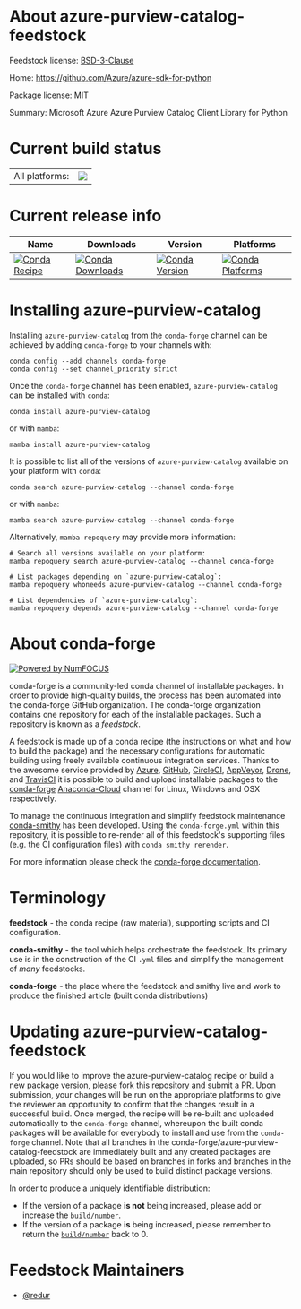 About azure-purview-catalog-feedstock
=====================================

Feedstock license: [BSD-3-Clause](https://github.com/conda-forge/azure-purview-catalog-feedstock/blob/main/LICENSE.txt)

Home: https://github.com/Azure/azure-sdk-for-python

Package license: MIT

Summary: Microsoft Azure Azure Purview Catalog Client Library for Python

Current build status
====================


<table><tr><td>All platforms:</td>
    <td>
      <a href="https://dev.azure.com/conda-forge/feedstock-builds/_build/latest?definitionId=18972&branchName=main">
        <img src="https://dev.azure.com/conda-forge/feedstock-builds/_apis/build/status/azure-purview-catalog-feedstock?branchName=main">
      </a>
    </td>
  </tr>
</table>

Current release info
====================

| Name | Downloads | Version | Platforms |
| --- | --- | --- | --- |
| [![Conda Recipe](https://img.shields.io/badge/recipe-azure--purview--catalog-green.svg)](https://anaconda.org/conda-forge/azure-purview-catalog) | [![Conda Downloads](https://img.shields.io/conda/dn/conda-forge/azure-purview-catalog.svg)](https://anaconda.org/conda-forge/azure-purview-catalog) | [![Conda Version](https://img.shields.io/conda/vn/conda-forge/azure-purview-catalog.svg)](https://anaconda.org/conda-forge/azure-purview-catalog) | [![Conda Platforms](https://img.shields.io/conda/pn/conda-forge/azure-purview-catalog.svg)](https://anaconda.org/conda-forge/azure-purview-catalog) |

Installing azure-purview-catalog
================================

Installing `azure-purview-catalog` from the `conda-forge` channel can be achieved by adding `conda-forge` to your channels with:

```
conda config --add channels conda-forge
conda config --set channel_priority strict
```

Once the `conda-forge` channel has been enabled, `azure-purview-catalog` can be installed with `conda`:

```
conda install azure-purview-catalog
```

or with `mamba`:

```
mamba install azure-purview-catalog
```

It is possible to list all of the versions of `azure-purview-catalog` available on your platform with `conda`:

```
conda search azure-purview-catalog --channel conda-forge
```

or with `mamba`:

```
mamba search azure-purview-catalog --channel conda-forge
```

Alternatively, `mamba repoquery` may provide more information:

```
# Search all versions available on your platform:
mamba repoquery search azure-purview-catalog --channel conda-forge

# List packages depending on `azure-purview-catalog`:
mamba repoquery whoneeds azure-purview-catalog --channel conda-forge

# List dependencies of `azure-purview-catalog`:
mamba repoquery depends azure-purview-catalog --channel conda-forge
```


About conda-forge
=================

[![Powered by
NumFOCUS](https://img.shields.io/badge/powered%20by-NumFOCUS-orange.svg?style=flat&colorA=E1523D&colorB=007D8A)](https://numfocus.org)

conda-forge is a community-led conda channel of installable packages.
In order to provide high-quality builds, the process has been automated into the
conda-forge GitHub organization. The conda-forge organization contains one repository
for each of the installable packages. Such a repository is known as a *feedstock*.

A feedstock is made up of a conda recipe (the instructions on what and how to build
the package) and the necessary configurations for automatic building using freely
available continuous integration services. Thanks to the awesome service provided by
[Azure](https://azure.microsoft.com/en-us/services/devops/), [GitHub](https://github.com/),
[CircleCI](https://circleci.com/), [AppVeyor](https://www.appveyor.com/),
[Drone](https://cloud.drone.io/welcome), and [TravisCI](https://travis-ci.com/)
it is possible to build and upload installable packages to the
[conda-forge](https://anaconda.org/conda-forge) [Anaconda-Cloud](https://anaconda.org/)
channel for Linux, Windows and OSX respectively.

To manage the continuous integration and simplify feedstock maintenance
[conda-smithy](https://github.com/conda-forge/conda-smithy) has been developed.
Using the ``conda-forge.yml`` within this repository, it is possible to re-render all of
this feedstock's supporting files (e.g. the CI configuration files) with ``conda smithy rerender``.

For more information please check the [conda-forge documentation](https://conda-forge.org/docs/).

Terminology
===========

**feedstock** - the conda recipe (raw material), supporting scripts and CI configuration.

**conda-smithy** - the tool which helps orchestrate the feedstock.
                   Its primary use is in the construction of the CI ``.yml`` files
                   and simplify the management of *many* feedstocks.

**conda-forge** - the place where the feedstock and smithy live and work to
                  produce the finished article (built conda distributions)


Updating azure-purview-catalog-feedstock
========================================

If you would like to improve the azure-purview-catalog recipe or build a new
package version, please fork this repository and submit a PR. Upon submission,
your changes will be run on the appropriate platforms to give the reviewer an
opportunity to confirm that the changes result in a successful build. Once
merged, the recipe will be re-built and uploaded automatically to the
`conda-forge` channel, whereupon the built conda packages will be available for
everybody to install and use from the `conda-forge` channel.
Note that all branches in the conda-forge/azure-purview-catalog-feedstock are
immediately built and any created packages are uploaded, so PRs should be based
on branches in forks and branches in the main repository should only be used to
build distinct package versions.

In order to produce a uniquely identifiable distribution:
 * If the version of a package **is not** being increased, please add or increase
   the [``build/number``](https://docs.conda.io/projects/conda-build/en/latest/resources/define-metadata.html#build-number-and-string).
 * If the version of a package **is** being increased, please remember to return
   the [``build/number``](https://docs.conda.io/projects/conda-build/en/latest/resources/define-metadata.html#build-number-and-string)
   back to 0.

Feedstock Maintainers
=====================

* [@redur](https://github.com/redur/)

